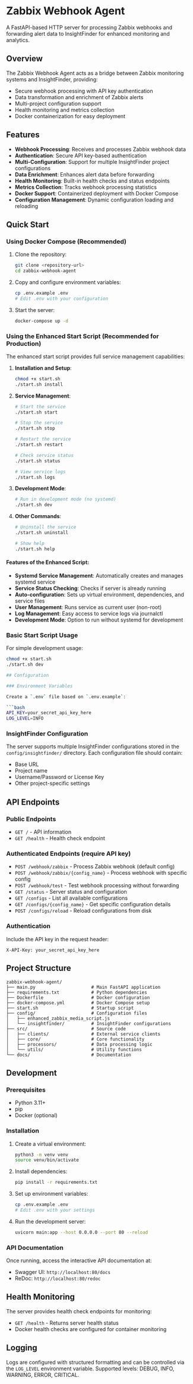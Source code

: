 # Zabbix Webhook Agent

A FastAPI-based HTTP server for processing Zabbix webhooks and forwarding alert data to InsightFinder for enhanced monitoring and analytics.

## Overview

The Zabbix Webhook Agent acts as a bridge between Zabbix monitoring systems and InsightFinder, providing:
- Secure webhook processing with API key authentication
- Data transformation and enrichment of Zabbix alerts
- Multi-project configuration support
- Health monitoring and metrics collection
- Docker containerization for easy deployment

## Features

- **Webhook Processing**: Receives and processes Zabbix webhook data
- **Authentication**: Secure API key-based authentication
- **Multi-Configuration**: Support for multiple InsightFinder project configurations
- **Data Enrichment**: Enhances alert data before forwarding
- **Health Monitoring**: Built-in health checks and status endpoints
- **Metrics Collection**: Tracks webhook processing statistics
- **Docker Support**: Containerized deployment with Docker Compose
- **Configuration Management**: Dynamic configuration loading and reloading

## Quick Start

### Using Docker Compose (Recommended)

1. Clone the repository:
   ```bash
   git clone <repository-url>
   cd zabbix-webhook-agent
   ```

2. Copy and configure environment variables:
   ```bash
   cp .env.example .env
   # Edit .env with your configuration
   ```

3. Start the server:
   ```bash
   docker-compose up -d
   ```

### Using the Enhanced Start Script (Recommended for Production)

The enhanced start script provides full service management capabilities:

1. **Installation and Setup**:
   ```bash
   chmod +x start.sh
   ./start.sh install
   ```

2. **Service Management**:
   ```bash
   # Start the service
   ./start.sh start
   
   # Stop the service
   ./start.sh stop
   
   # Restart the service
   ./start.sh restart
   
   # Check service status
   ./start.sh status
   
   # View service logs
   ./start.sh logs
   ```

3. **Development Mode**:
   ```bash
   # Run in development mode (no systemd)
   ./start.sh dev
   ```

4. **Other Commands**:
   ```bash
   # Uninstall the service
   ./start.sh uninstall
   
   # Show help
   ./start.sh help
   ```

#### Features of the Enhanced Script:
- **Systemd Service Management**: Automatically creates and manages systemd service
- **Service Status Checking**: Checks if server is already running
- **Auto-configuration**: Sets up virtual environment, dependencies, and service files
- **User Management**: Runs service as current user (non-root)
- **Log Management**: Easy access to service logs via journalctl
- **Development Mode**: Option to run without systemd for development

### Basic Start Script Usage

For simple development usage:
```bash
chmod +x start.sh
./start.sh dev

## Configuration

### Environment Variables

Create a `.env` file based on `.env.example`:

```bash
API_KEY=your_secret_api_key_here
LOG_LEVEL=INFO
```

### InsightFinder Configuration

The server supports multiple InsightFinder configurations stored in the `config/insightfinder/` directory. Each configuration file should contain:

- Base URL
- Project name
- Username/Password or License Key
- Other project-specific settings

## API Endpoints

### Public Endpoints

- `GET /` - API information
- `GET /health` - Health check endpoint

### Authenticated Endpoints (require API key)

- `POST /webhook/zabbix` - Process Zabbix webhook (default config)
- `POST /webhook/zabbix/{config_name}` - Process webhook with specific config
- `POST /webhook/test` - Test webhook processing without forwarding
- `GET /status` - Server status and configuration
- `GET /configs` - List all available configurations
- `GET /configs/{config_name}` - Get specific configuration details
- `POST /configs/reload` - Reload configurations from disk

### Authentication

Include the API key in the request header:
```
X-API-Key: your_secret_api_key_here
```

## Project Structure

```
zabbix-webhook-agent/
├── main.py                     # Main FastAPI application
├── requirements.txt            # Python dependencies
├── Dockerfile                  # Docker configuration
├── docker-compose.yml          # Docker Compose setup
├── start.sh                    # Startup script
├── config/                     # Configuration files
│   ├── enhanced_zabbix_media_script.js
│   └── insightfinder/          # InsightFinder configurations
├── src/                        # Source code
│   ├── clients/                # External service clients
│   ├── core/                   # Core functionality
│   ├── processors/             # Data processing logic
│   └── utils/                  # Utility functions
└── docs/                       # Documentation
```

## Development

### Prerequisites

- Python 3.11+
- pip
- Docker (optional)

### Installation

1. Create a virtual environment:
   ```bash
   python3 -m venv venv
   source venv/bin/activate
   ```

2. Install dependencies:
   ```bash
   pip install -r requirements.txt
   ```

3. Set up environment variables:
   ```bash
   cp .env.example .env
   # Edit .env with your settings
   ```

4. Run the development server:
   ```bash
   uvicorn main:app --host 0.0.0.0 --port 80 --reload
   ```

### API Documentation

Once running, access the interactive API documentation at:
- Swagger UI: `http://localhost:80/docs`
- ReDoc: `http://localhost:80/redoc`

## Health Monitoring

The server provides health check endpoints for monitoring:

- `GET /health` - Returns server health status
- Docker health checks are configured for container monitoring

## Logging

Logs are configured with structured formatting and can be controlled via the `LOG_LEVEL` environment variable. Supported levels: DEBUG, INFO, WARNING, ERROR, CRITICAL.

